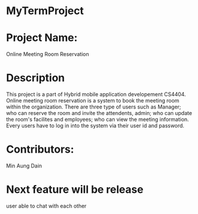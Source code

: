 # MyTermProject
# Project Name: 
Online Meeting Room Reservation
# Description
  This project is a part of Hybrid mobile application developement CS4404. Online meeting room reservation is a system to book the meeting room within the organization. There are three type of users such as Manager; who can reserve the room and invite the attendents, admin; who can update the room's facilites and employees; who can view the meeting information. Every users have to log in into the system via their user id and password.
# Contributors:
  Min Aung Dain
# Next feature will be release
 user able to chat with each other
 
